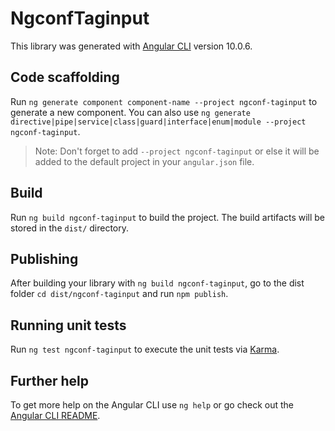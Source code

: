 # NgconfTaginput

This library was generated with [Angular CLI](https://github.com/angular/angular-cli) version 10.0.6.

## Code scaffolding

Run `ng generate component component-name --project ngconf-taginput` to generate a new component. You can also use `ng generate directive|pipe|service|class|guard|interface|enum|module --project ngconf-taginput`.
> Note: Don't forget to add `--project ngconf-taginput` or else it will be added to the default project in your `angular.json` file. 

## Build

Run `ng build ngconf-taginput` to build the project. The build artifacts will be stored in the `dist/` directory.

## Publishing

After building your library with `ng build ngconf-taginput`, go to the dist folder `cd dist/ngconf-taginput` and run `npm publish`.

## Running unit tests

Run `ng test ngconf-taginput` to execute the unit tests via [Karma](https://karma-runner.github.io).

## Further help

To get more help on the Angular CLI use `ng help` or go check out the [Angular CLI README](https://github.com/angular/angular-cli/blob/master/README.md).
